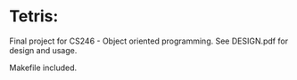 # Tetris:

Final project for CS246 - Object oriented programming.
See DESIGN.pdf for design and usage.

Makefile included. 
